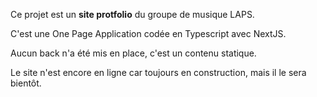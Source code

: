 Ce projet est un **site protfolio** du groupe de musique LAPS.

C'est une One Page Application codée en Typescript avec NextJS.

Aucun back n'a été mis en place, c'est un contenu statique.

Le site n'est encore en ligne car toujours en construction, mais il le sera bientôt.
